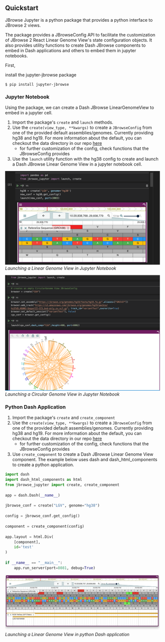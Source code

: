## Quickstart

JBrowse Jupyter is a python package that provides a python interface to JBrowse 2 views.

The package provides a JBrowseConfig API to facilitate the customization of JBrowse 2 React Linear Genome View's state configuration objects. It also provides utility functions to create Dash JBrowse components to embed in Dash applications and others to embed them in jupyter notebooks.

First,

install the jupyter-jbrowse package
```
$ pip install jupyter-jbrowse
```
### Jupyter Notebook

Using the package, we can create a Dash JBrowse LinearGenomeView  to embed in a jupyter cell.

1. Import the package's `create` and `launch` methods.
2. Use the `create(view_type, **kwargs)` to create a `JBrowseConfig` from one of the provided default assemblies/genomes. Currently providing hg38 and hg19. For more information about the default, you can checkout the data directory in our repo [here](https://github.com/GMOD/jbrowse-jupyter/tree/doc_updates/jbrowse_jupyter/data)
    - for further customization of the config, check functions that the JBrowseConfig provides
3. Use the `launch` utility function with the hg38 config to create and launch a Dash JBrowse Linear Genome View in a jupyter notebook cell.


![Launching hg38 LGV in python notebook](./images/quickstart.png)
*Launching a Linear Genome View in Jupyter Notebook*


![Launching hg19 CGV in python notebook](./images/quickstart2.png)
*Launching a Circular Genome View in Jupyter Notebook*
### Python Dash Application

1. Import the package's `create` and  `create_component`
2. Use the `create(view_type, **kwargs)` to create a `JBrowseConfig` from one of the provided default assemblies/genomes. Currently providing hg38 and hg19. For more information about the default, you can checkout the data directory in our repo [here](https://github.com/GMOD/jbrowse-jupyter/tree/doc_updates/jbrowse_jupyter/data)
    - for further customization of the config, check functions that the JBrowseConfig provides
3. Use `create_component` to create a Dash JBrowse Linear Genome View component. The example below uses dash and dash_html_components to create a python application.

```python
import dash
import dash_html_components as html
from jbrowse_jupyter import create, create_component

app = dash.Dash(__name__)

jbrowse_conf = create("LGV", genome="hg38")

config = jbrowse_conf.get_config()

component = create_component(config)

app.layout = html.Div(
    [component],
    id='test'
)

if __name__ == "__main__":
    app.run_server(port=8081, debug=True)

```
![Launching hg38 LGV in python dash app](./images/python_app_conf.png)
*Launching a Linear Genome View in python Dash application*
